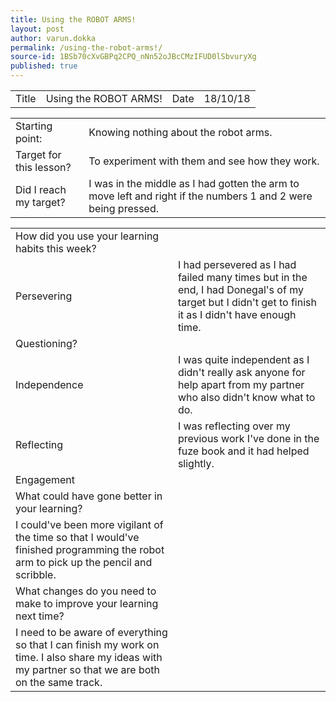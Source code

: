 ```yaml
---
title: Using the ROBOT ARMS!
layout: post
author: varun.dokka
permalink: /using-the-robot-arms!/
source-id: 1BSb70cXvGBPq2CPQ_nNn52oJBcCMzIFUD0lSbvuryXg
published: true
---
```

<table>
  <tr>
    <td>Title</td>
    <td>Using the ROBOT ARMS!</td>
    <td>Date</td>
    <td>18/10/18</td>
  </tr>
</table>


<table>
  <tr>
    <td>Starting point:</td>
    <td>Knowing nothing about the robot arms.</td>
  </tr>
  <tr>
    <td>Target for this lesson?</td>
    <td>To experiment with them and see how they work.</td>
  </tr>
  <tr>
    <td>Did I reach my target? </td>
    <td>I was in the middle as I had gotten the arm to move left and right if the numbers 1 and 2 were being pressed.</td>
  </tr>
</table>


<table>
  <tr>
    <td>How did you use your learning habits this week?</td>
    <td></td>
  </tr>
  <tr>
    <td>Persevering</td>
    <td>I had persevered as I had failed many times but in the end, I had Donegal's of my target but I didn't get to finish it as I didn't have enough time.</td>
  </tr>
  <tr>
    <td>Questioning?</td>
    <td></td>
  </tr>
  <tr>
    <td>Independence</td>
    <td>I was quite independent as I didn't really ask anyone for help apart from my partner who also didn't know what to do.</td>
  </tr>
  <tr>
    <td>Reflecting</td>
    <td>I was reflecting over my previous work I've done in the fuze book and it had helped slightly.</td>
  </tr>
  <tr>
    <td>Engagement</td>
    <td></td>
  </tr>
  <tr>
    <td>What could have gone better in your learning?</td>
    <td></td>
  </tr>
  <tr>
    <td>I could've been more vigilant of the time so that I would've finished programming the robot arm to pick up the pencil and scribble.</td>
    <td></td>
  </tr>
  <tr>
    <td>What changes do you need to make to improve your learning next time?</td>
    <td></td>
  </tr>
  <tr>
    <td>I need to be aware of everything so that I can finish my work on time. I also share my ideas with my partner so that we are both on the same track.</td>
    <td></td>
  </tr>
</table>


